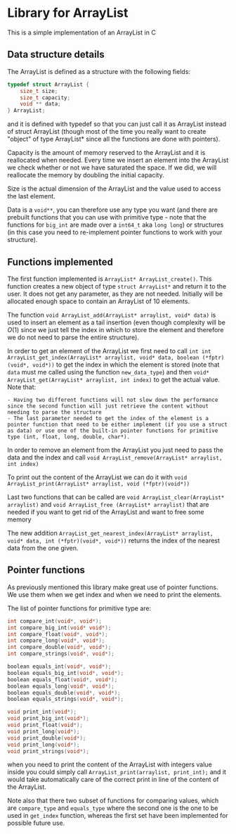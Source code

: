 # Library for ArrayList

This is a simple implementation of an ArrayList in C

## Data structure details

The ArrayList is defined as a structure with the following fields:

```c
typedef struct ArrayList {
    size_t size;
    size_t capacity;
    void ** data;
} ArrayList;
```

and it is defined with typedef so that you can just call it as ArrayList instead of struct ArrayList (though most of the time you really want to create "object" of type ArrayList* since all the functions are done with pointers).

Capacity is the amount of memory reserved to the ArrayList and it is reallocated when needed. Every time we insert an element into the ArrayList we check whether or not we have saturated the space. If we did, we will reallocate the memory by doubling the initial capacity.

Size is the actual dimension of the ArrayList and the value used to access the last element.

Data is a `void**`, you can therefore use any type you want (and there are prebuilt functions that you can use with primitive type - note that the functions for `big_int` are made over a `int64_t` aka `long long`) or structures (in this case you need to re-implement pointer functions to work with your structure).

## Functions implemented

The first function implemented is `ArrayList* ArrayList_create()`. This function creates a new object of type `struct ArrayList*` and return it to the user. It does not get any parameter, as they are not needed. Initially will be allocated enough space to contain an ArrayList of 10 elements.

The function `void ArrayList_add(ArrayList* arraylist, void* data)` is used to insert an element as a tail insertion (even though complexity will be $O(1)$ since we just tell the index in which to store the element and therefore we do not need to parse the entire structure).

In order to get an element of the ArrayList we first need to call `int int ArrayList_get_index(ArrayList* arraylist, void* data, boolean (*fptr)(void*, void*))` to get the index in which the element is stored (note that `data` must me called using the function `new_data_type`) and then `void* ArrayList_get(ArrayList* arraylist, int index)` to get the actual value. Note that:

    - Having two different functions will not slow down the performance since the second function will just retrieve the content without needing to parse the structure
    - The last parameter needed to get the index of the element is a pointer function that need to be either implement (if you use a struct as data) or use one of the built-in pointer functions for primitive type (int, float, long, double, char*).

In order to remove an element from the ArrayList you just need to pass the data and the index and call `void ArrayList_remove(ArrayList* arraylist, int index)`

To print out the content of the ArrayList we can do it with `void ArrayList_print(ArrayList* arraylist, void (*fptr)(void*))`

Last two functions that can be called are `void ArrayList_clear(ArrayList* arraylist)` and `void ArrayList_free (ArrayList* arraylist)` that are needed if you want to get rid of the ArrayList and want to free some memory

The new addition `ArrayList_get_nearest_index(ArrayList* arraylist, void* data, int (*fptr)(void*, void*))` returns the index of the nearest data from the one given.

## Pointer functions

As previously mentioned this library make great use of pointer functions. We use them when we get index and when we need to print the elements.

The list of pointer functions for primitive type are:

```c
int compare_int(void*, void*);
int compare_big_int(void* void*);
int compare_float(void*, void*);
int compare_long(void*, void*);
int compare_double(void*, void*);
int compare_strings(void*, void*);

boolean equals_int(void*, void*);
boolean equals_big_int(void*, void*);
boolean equals_float(void*, void*);
boolean equals_long(void*, void*);
boolean equals_double(void*, void*);
boolean equals_strings(void*, void*);

void print_int(void*);
void print_big_int(void*);
void print_float(void*);
void print_long(void*);
void print_double(void*);
void print_long(void*);
void print_strings(void*);
```

when you need to print the content of the ArrayList with integers value inside you could simply call `ArrayList_print(arraylist, print_int);` and it would take automatically care of the correct print in line of the content of the ArrayList.

Note also that there two subset of functions for comparing values, which are `compare_type` and `equals_type` where the second one is the one to be used in `get_index` function, whereas the first set have been implemented for possible future use.
